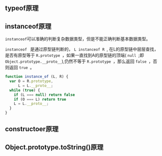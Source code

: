 ## typeof原理

## instanceof原理

`instanceof`可以准确的判断复杂数据类型，但是不能正确判断基本数据类型。

 `instanceof ` 是通过原型链判断的， `L instanceof R `, 在L的原型链中层层查找，是否有原型等于 `R.prototype `，如果一直找到A的原型链的顶端( `null `;即`Object.prototype.__proto__`),仍然不等于 `R.prototype `，那么返回 `false `，否则返回 `true `。

```javascript
function instance_of (L, R) {
  var O = R.prototype,
      L = L.__proto__;
  while (true) {
    if (L === null) return false
    if (O === L) return true
    L = L.__proto__;
  }
}
```



## constructoer原理

## Object.prototype.toString()原理

